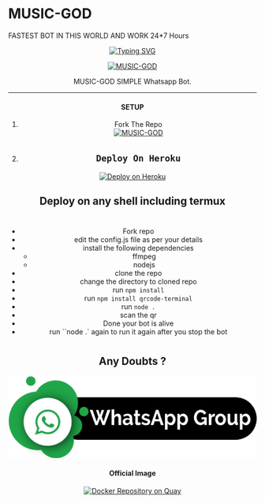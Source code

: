 # MUSIC-GOD
FASTEST BOT IN THIS WORLD AND WORK 24*7 Hours
<div align="center">
<a href="https://git.io/typing-svg"><img src="https://readme-typing-svg.demolab.com?font=Ribeye&size=50&pause=1000&color=G0B1&center=true&width=910&height=100&lines=YouTube+Channel+TECH+GOD;SIMPLE+Bot+MUSIC+GOD;WA+NUMBER+*+91+9012008456;PROGRAM+By+TECH+GOD" alt="Typing SVG" /></a>
<p align="center">  
  <a href="https://youtube.com/@techgod143">
    <img alt=MUSIC-GOD height="300" src="https://i.imgur.com/oYoObSY.jpg">
   
</a> 
    
</p>
<p align="center">
<a 

####  
MUSIC-GOD SIMPLE Whatsapp Bot.

***

#### SETUP

1. Fork The Repo
    <br>
<a href="https://github.com/techgod143/MUSIC-GOD/fork"><img title="MUSIC-GOD" src="https://img.shields.io/badge/FORK MUSIC GOD-h?color=GREEN&style=for-the-badge&logo=stackshare"></a>

3. ## ```Deploy On Heroku```

[![Deploy on Heroku](https://www.herokucdn.com/deploy/button.svg)](https://heroku.com/deploy?template=https://github.com/techgod143/MUSIC-GOD)

## Deploy on any shell including termux

#
- Fork repo
- edit the config.js file as per your details
- install the following dependencies
  - ffmpeg
  - nodejs
- clone the repo
- change the directory to cloned repo
- run `npm install`
- run `npm install qrcode-terminal`
- run `node .`
- scan the qr
- Done your bot is alive
- run ``node .` again to run it again after you stop the bot
#


## Any Doubts ?

[![JOIN WHATSAPP GROUP](https://raw.githubusercontent.com/Neeraj-x0/Neeraj-x0/main/photos/suddidina-join-whatsapp.png)]([https://chat.whatsapp.com/ESiNt1pudB1Js6QRZtM0jg](https://chat.whatsapp.com/CiKDR7Jo4ZV8upo7EGAvc9))

#### Official Image

[![Docker Repository on Quay](https://quay.io/repository/xelectra/xasena/status "Docker Repository on Quay")](https://quay.io/repository/xelectra/xasena)
